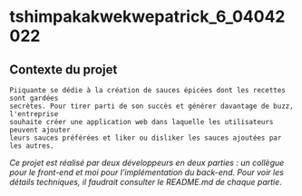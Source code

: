 # tshimpakakwekwepatrick_6_04042022
## Contexte du projet
~~~~
Piiquante se dédie à la création de sauces épicées dont les recettes sont gardées
secrètes. Pour tirer parti de son succès et générer davantage de buzz, l'entreprise
souhaite créer une application web dans laquelle les utilisateurs peuvent ajouter
leurs sauces préférées et liker ou disliker les sauces ajoutées par les autres.
~~~~
_Ce projet est réalisé par deux développeurs en deux parties : un collègue pour le front-end et moi pour l'implémentation du back-end_.
_Pour voir les détails techniques, il faudrait consulter le README.md de chaque partie_.
